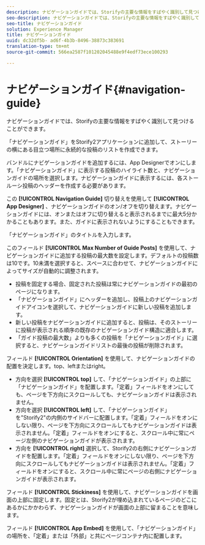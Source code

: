 ```yaml
---
description: ナビゲーションガイドでは、Storifyの主要な情報をすばやく識別して見つけることができます。
seo-description: ナビゲーションガイドでは、Storifyの主要な情報をすばやく識別して見つけることができます。
seo-title: ナビゲーションガイド
solution: Experience Manager
title: ナビゲーションガイド
uuid: dc32df5b- ad6f-4b3b-8496-38873c383691
translation-type: tm+mt
source-git-commit: 566ea2587f101202045488e9f4edf73ece100293

---
```



# ナビゲーションガイド{#navigation-guide}

ナビゲーションガイドでは、Storifyの主要な情報をすばやく識別して見つけることができます。

「ナビゲーションガイド」をStorify2アプリケーションに追加して、ストーリーの横にある目立つ場所に永続的な投稿のリストを作成できます。

バンドルにナビゲーションガイドを追加するには、App Designerでオンにします。「ナビゲーションガイド」に表示する投稿のハイライト数と、ナビゲーションガイドの場所を選択します。ナビゲーションガイドに表示するには、各ストールーシ投稿のヘッダーを作成する必要があります。

この **[!UICONTROL Navigation Guide]** 切り替えを使用して **[!UICONTROL App Designer]** 、ナビゲーションガイドのオン/オフを切り替えます。ナビゲーションガイドには、オンまたはオフに切り替えると表示されるまでに最大5分かかることもあります。また、ガイドに表示されないようにすることもできます。

「ナビゲーションガイド」のタイトルを入力します。

このフィールド **[!UICONTROL Max Number of Guide Posts]** を使用して、ナビゲーションガイドに追加する投稿の最大数を設定します。デフォルトの投稿数は10です。10未満を選択すると、スペースに合わせて、ナビゲーションガイドによってサイズが自動的に調整されます。

* 投稿を固定する場合、固定された投稿は常にナビゲーションガイドの最初のページになります。
* 「ナビゲーションガイド」にヘッダーを追加し、投稿上のナビゲーションガイドアイコンを選択して、ナビゲーションガイドに新しい投稿を追加します。
* 新しい投稿をナビゲーションガイドに追加すると、投稿は、そのストーリーに投稿が表示される順序の既存のナビゲーションガイド構造に適合します。
* 「ガイド投稿の最大数」よりも多くの投稿を「ナビゲーションガイド」に選択すると、ナビゲーションガイドリストの最後の投稿が削除されます。

フィールド **[!UICONTROL Orientation]** を使用して、ナビゲーションガイドの配置を決定します。top、leftまたはright。

* 方向を選択 **[!UICONTROL top]** して、「ナビゲーションガイド」の上部に「ナビゲーションガイド」を配置します。「定着」フィールドをオンにしても、ページを下方向にスクロールしても、ナビゲーションガイドは表示されません。
* 方向を選択 **[!UICONTROL left]** して、「ナビゲーションガイド」を"Storify2"の内側のサイドバーに配置します。「定着」フィールドをオンにしない限り、ページを下方向にスクロールしてもナビゲーションガイドは表示されません。「定着」フィールドをオンにすると、スクロール中に常にページ左側のナビゲーションガイドが表示されます。
* 方向を **[!UICONTROL right]** 選択して、Storify2の右側にナビゲーションガイドを配置します。「定着」フィールドをオンにしない限り、ページを下方向にスクロールしてもナビゲーションガイドは表示されません。「定着」フィールドをオンにすると、スクロール中に常にページの右側にナビゲーションガイドが表示されます。

フィールド **[!UICONTROL Stickiness]** を使用して、ナビゲーションガイドを画面の上部に固定します。固定とは、Storify2が埋め込まれているページのどこにあるかにかかわらず、ナビゲーションガイドが画面の上部に留まることを意味します。

フィールド **[!UICONTROL App Embed]** を使用して、「ナビゲーションガイド」の場所を、「定着」または「外部」と共にページコンテナ内に配置します。
